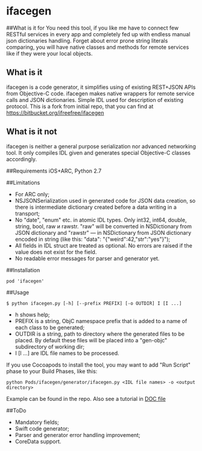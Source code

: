 # ifacegen

##What is it for
You need this tool, if you like me have to connect few RESTful services in every app and completely fed up with endless manual json dictionaries handling. Forget about error prone string literals comparing, you will have native classes and methods for remote services like if they were your local objects.

## What is it
ifacegen is a code generator, it simplifies using of existing REST+JSON APIs from Objective-C code. ifacegen makes native wrappers for remote service calls and JSON dictionaries. Simple IDL used for description of existing protocol. This is a fork from initial repo, that you can find at https://bitbucket.org/ifreefree/ifacegen

## What is it not
ifacegen is neither a general purpose serialization nor advanced networking tool. It only compiles IDL given and generates special Objective-C classes accordingly.

##Requirements
iOS+ARC, Python 2.7

##Limitations
- For ARC only;
- NSJSONSerialization used in generated code for JSON data creation, so there is intermediate dictionary created before a data writing in a transport;
- No "date", "enum" etc. in atomic IDL types. Only int32, int64, double, string, bool, raw и rawstr. "raw" will be converted in NSDictionary from JSON dictionary and "rawstr" — in NSDictionary from JSON dictionary encoded in string (like this: "data": "{\"weird\":42,\"str\":\"yes\"}");
- All fields in IDL struct are treated as optional. No errors are raised if the value does not exist for the field. 
- No readable error messages for parser and generator yet.

##Installation
```
pod 'ifacegen'
```

##Usage
```
$ python ifacegen.py [-h] [--prefix PREFIX] [-o OUTDIR] I [I ...]
```
- h shows help; 
- PREFIX is a string, ObjC namespace prefix that is added to a name of each class to be generated; 
- OUTDIR is a string, path to directory where the generated files to be placed. By default these files will be placed into a "gen-objc" subdirectory of working dir;
- I [I ...] are IDL file names to be processed. 

If you use Cocoapods to install the tool, you may want to add "Run Script" phase to your Build Phases, like this:
```
python Pods/ifacegen/generator/ifacegen.py <IDL file names> -o <output directory>
```

Example can be found in the repo. Also see a tutorial in [DOC file](DOC.md)

##ToDo
- Mandatory fields;
- Swift code generator;
- Parser and generator error handling improvement;
- CoreData support.
